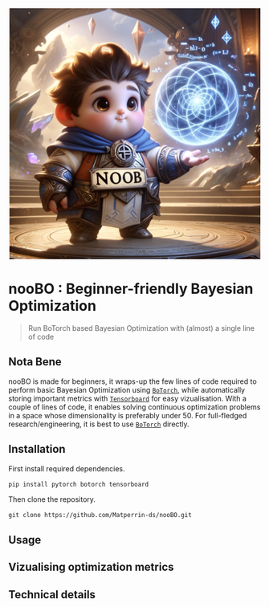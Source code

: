 <div style="text-align: center">
<img src="nooBO.webp" width="500">
</div>

# nooBO : Beginner-friendly Bayesian Optimization
> Run BoTorch based Bayesian Optimization with (almost) a single line of code

## Nota Bene
nooBO is made for beginners, it wraps-up the few lines of code required to perform basic Bayesian Optimization using [`BoTorch`](https://botorch.org/), while automatically storing important metrics with [`Tensorboard`](https://www.tensorflow.org/tensorboard?hl=en) for easy vizualisation. With a couple of lines of code, it enables solving continuous optimization problems in a space whose dimensionality is preferably under 50. For full-fledged research/engineering, it is best to use [`BoTorch`](https://botorch.org/) directly.  

## Installation
First install required dependencies.
```bash
pip install pytorch botorch tensorboard
```
Then clone the repository.
```
git clone https://github.com/Matperrin-ds/nooBO.git
```
## Usage

## Vizualising optimization metrics

## Technical details
